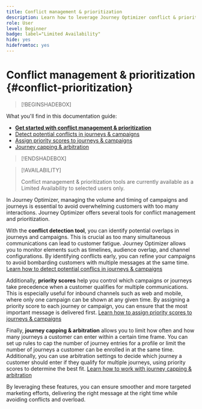 ```yaml
---
title: Conflict management & prioritization
description: Learn how to leverage Journey Optimizer conflict & prioritization tools.
role: User
level: Beginner
badge: label="Limited Availability"
hide: yes
hidefromtoc: yes
---
```


# Conflict management & prioritization {#conflict-prioritization}

>[!BEGINSHADEBOX]

What you'll find in this documentation guide:

* **[Get started with conflict management & prioritization](gs-conflict-prioritization.md)**
* [Detect potential conflicts in journeys & campaigns](conflicts.md)
* [Assign priority scores to journeys & campaigns](priority-scores.md)
* [Journey capping & arbitration](journey-capping.md)

>[!ENDSHADEBOX]

>[!AVAILABILITY]
>
>Conflict management & prioritization tools are currently available as a Limited Availability to selected users only.

In Journey Optimizer, managing the volume and timing of campaigns and journeys is essential to avoid overwhelming customers with too many interactions. Journey Optimizer offers several tools for conflict management and prioritization.

With the **conflict detection tool**, you can identify potential overlaps in journeys and campaigns. This is crucial as too many simultaneous communications can lead to customer fatigue. Journey Optimizer allows you to monitor elements such as timelines, audience overlap, and channel configurations. By identifying conflicts early, you can refine your campaigns to avoid bombarding customers with multiple messages at the same time. [Learn how to detect potential conflics in journeys & campaigns](conflicts.md)

Additionally, **priority scores** help you control which campaigns or journeys take precedence when a customer qualifies for multiple communications. This is especially useful for inbound channels such as web and mobile, where only one campaign can be shown at any given time. By assigning a priority score to each journey or campaign, you can ensure that the most important message is delivered first. [Learn how to assign priority scores to journeys & campaigns](priority-scores.md)

Finally, **journey capping & arbitration** allows you to limit how often and how many journeys a customer can enter within a certain time frame. You can set up rules to cap the number of journey entries for a profile or limit the number of journeys a customer can be enrolled in at the same time. Additionally, you can use arbitration settings to decide which journey a customer should enter if they qualify for multiple journeys, using priority scores to determine the best fit. [Learn how to work with journey capping & arbitration](journey-capping.md)

By leveraging these features, you can ensure smoother and more targeted marketing efforts, delivering the right message at the right time while avoiding conflicts and overload.
